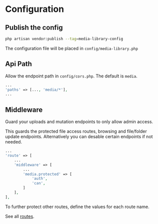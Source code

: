 # Configuration

## Publish the config

```bash
php artisan vendor:publish --tag=media-library-config
```

The configuration file will be placed in `config/media-library.php`

## Api Path

Allow the endpoint path in `config/cors.php`. The default is `media`.

```php
...
'paths' => [..., 'media/*'],
...
```

## Middleware

Guard your uploads and mutation endpoints to only allow admin access.

This guards the protected file access routes, browsing and file/folder update endpoints.
Alternatively you can desable certain endpoints if not needed.

```php
...
'route' => [
	...
    'middleware' => [
        ...
        'media.protected' => [
            'auth',
            'can',
        ]
    ],
],
```

To further protect other routes, define the values for each route name.

See all [routes](/routes).
